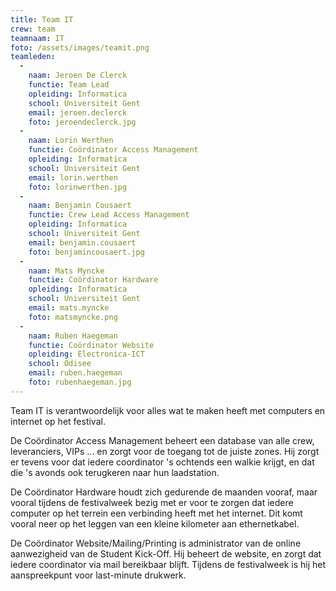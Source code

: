 ```yaml
---
title: Team IT
crew: team
teamnaam: IT
foto: /assets/images/teamit.png
teamleden:
  -
    naam: Jeroen De Clerck
    functie: Team Lead
    opleiding: Informatica
    school: Universiteit Gent
    email: jeroen.declerck
    foto: jeroendeclerck.jpg
  -
    naam: Lorin Werthen
    functie: Coördinator Access Management
    opleiding: Informatica
    school: Universiteit Gent
    email: lorin.werthen
    foto: lorinwerthen.jpg
  -
    naam: Benjamin Cousaert
    functie: Crew Lead Access Management
    opleiding: Informatica
    school: Universiteit Gent
    email: benjamin.cousaert
    foto: benjamincousaert.jpg
  -
    naam: Mats Myncke
    functie: Coördinator Hardware
    opleiding: Informatica
    school: Universiteit Gent
    email: mats.myncke
    foto: matsmyncke.png
  -
    naam: Ruben Haegeman
    functie: Coördinator Website
    opleiding: Electronica-ICT
    school: Odisee
    email: ruben.haegeman
    foto: rubenhaegeman.jpg
---
```


Team IT is verantwoordelijk voor alles wat te maken heeft met computers en internet op het festival.

De Coördinator Access Management beheert een database van alle crew, leveranciers, VIPs ... en zorgt voor de toegang tot de juiste zones. Hij zorgt er tevens voor dat iedere coordinator 's ochtends een walkie krijgt, en dat die 's avonds ook terugkeren naar hun laadstation.

De Coördinator Hardware houdt zich gedurende de maanden vooraf, maar vooral tijdens de festivalweek bezig met er voor te zorgen dat iedere computer op het terrein een verbinding heeft met het internet. Dit komt vooral neer op het leggen van een kleine kilometer aan ethernetkabel.

De Coördinator Website/Mailing/Printing is administrator van de online aanwezigheid van de Student Kick-Off. Hij beheert de website, en zorgt dat iedere coordinator via mail bereikbaar blijft. Tijdens de festivalweek is hij het aanspreekpunt voor last-minute drukwerk.

